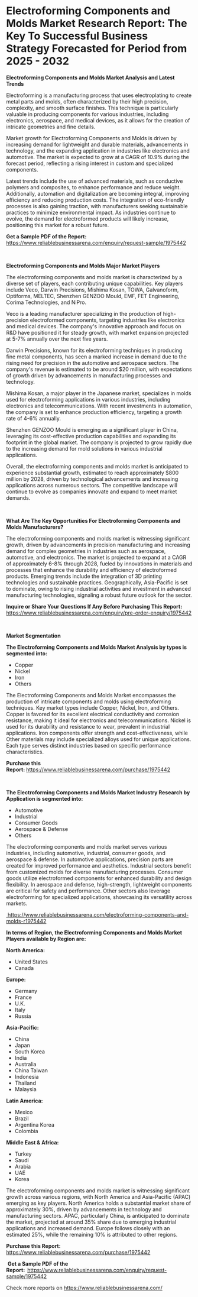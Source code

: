 <p><h1>Electroforming Components and Molds Market Research Report: The Key To Successful Business Strategy Forecasted for Period from 2025 - 2032</h1></p><p><strong>Electroforming Components and Molds Market Analysis and Latest Trends</strong></p>
<p><p>Electroforming is a manufacturing process that uses electroplating to create metal parts and molds, often characterized by their high precision, complexity, and smooth surface finishes. This technique is particularly valuable in producing components for various industries, including electronics, aerospace, and medical devices, as it allows for the creation of intricate geometries and fine details. </p><p>Market growth for Electroforming Components and Molds is driven by increasing demand for lightweight and durable materials, advancements in technology, and the expanding application in industries like electronics and automotive. The market is expected to grow at a CAGR of 10.9% during the forecast period, reflecting a rising interest in custom and specialized components. </p><p>Latest trends include the use of advanced materials, such as conductive polymers and composites, to enhance performance and reduce weight. Additionally, automation and digitalization are becoming integral, improving efficiency and reducing production costs. The integration of eco-friendly processes is also gaining traction, with manufacturers seeking sustainable practices to minimize environmental impact. As industries continue to evolve, the demand for electroformed products will likely increase, positioning this market for a robust future.</p></p>
<p><strong>Get a Sample PDF of the Report:&nbsp;</strong> <a href="https://www.reliablebusinessarena.com/enquiry/request-sample/1975442?utm_campaign=2530&utm_medium=2&utm_source=Github&utm_content=ia&utm_term=06042025&utm_id=electroforming-components-and-molds">https://www.reliablebusinessarena.com/enquiry/request-sample/1975442</a></p>
<p>&nbsp;</p>
<p><strong>Electroforming Components and Molds Major Market Players</strong></p>
<p><p>The electroforming components and molds market is characterized by a diverse set of players, each contributing unique capabilities. Key players include Veco, Darwin Precisions, Mishima Kosan, TOWA, Galvanoform, Optiforms, MELTEC, Shenzhen GENZOO Mould, EMF, FET Engineering, Corima Technologies, and NiPro.</p><p>Veco is a leading manufacturer specializing in the production of high-precision electroformed components, targeting industries like electronics and medical devices. The company's innovative approach and focus on R&D have positioned it for steady growth, with market expansion projected at 5-7% annually over the next five years.</p><p>Darwin Precisions, known for its electroforming techniques in producing fine metal components, has seen a marked increase in demand due to the rising need for precision in the automotive and aerospace sectors. The company's revenue is estimated to be around $20 million, with expectations of growth driven by advancements in manufacturing processes and technology.</p><p>Mishima Kosan, a major player in the Japanese market, specializes in molds used for electroforming applications in various industries, including electronics and telecommunications. With recent investments in automation, the company is set to enhance production efficiency, targeting a growth rate of 4-6% annually.</p><p>Shenzhen GENZOO Mould is emerging as a significant player in China, leveraging its cost-effective production capabilities and expanding its footprint in the global market. The company is projected to grow rapidly due to the increasing demand for mold solutions in various industrial applications.</p><p>Overall, the electroforming components and molds market is anticipated to experience substantial growth, estimated to reach approximately $800 million by 2028, driven by technological advancements and increasing applications across numerous sectors. The competitive landscape will continue to evolve as companies innovate and expand to meet market demands.</p></p>
<p>&nbsp;</p>
<p><strong>What Are The Key Opportunities For Electroforming Components and Molds Manufacturers?</strong></p>
<p><p>The electroforming components and molds market is witnessing significant growth, driven by advancements in precision manufacturing and increasing demand for complex geometries in industries such as aerospace, automotive, and electronics. The market is projected to expand at a CAGR of approximately 6-8% through 2028, fueled by innovations in materials and processes that enhance the durability and efficiency of electroformed products. Emerging trends include the integration of 3D printing technologies and sustainable practices. Geographically, Asia-Pacific is set to dominate, owing to rising industrial activities and investment in advanced manufacturing technologies, signaling a robust future outlook for the sector.</p></p>
<p><strong>Inquire or Share Your Questions If Any Before Purchasing This Report:</strong> <a href="https://www.reliablebusinessarena.com/enquiry/pre-order-enquiry/1975442?utm_campaign=2530&utm_medium=2&utm_source=Github&utm_content=ia&utm_term=06042025&utm_id=electroforming-components-and-molds">https://www.reliablebusinessarena.com/enquiry/pre-order-enquiry/1975442</a></p>
<p>&nbsp;</p>
<p><strong>Market Segmentation</strong></p>
<p><strong>The Electroforming Components and Molds Market Analysis by types is segmented into:</strong></p>
<p><ul><li>Copper</li><li>Nickel</li><li>Iron</li><li>Others</li></ul></p>
<p><p>The Electroforming Components and Molds Market encompasses the production of intricate components and molds using electroforming techniques. Key market types include Copper, Nickel, Iron, and Others. Copper is favored for its excellent electrical conductivity and corrosion resistance, making it ideal for electronics and telecommunications. Nickel is used for its durability and resistance to wear, prevalent in industrial applications. Iron components offer strength and cost-effectiveness, while Other materials may include specialized alloys used for unique applications. Each type serves distinct industries based on specific performance characteristics.</p></p>
<p><strong>Purchase this Report:&nbsp;</strong><a href="https://www.reliablebusinessarena.com/purchase/1975442?utm_campaign=2530&utm_medium=2&utm_source=Github&utm_content=ia&utm_term=06042025&utm_id=electroforming-components-and-molds">https://www.reliablebusinessarena.com/purchase/1975442</a></p>
<p>&nbsp;</p>
<p><strong>The Electroforming Components and Molds Market Industry Research by Application is segmented into:</strong></p>
<p><ul><li>Automotive</li><li>Industrial</li><li>Consumer Goods</li><li>Aerospace & Defense</li><li>Others</li></ul></p>
<p><p>The electroforming components and molds market serves various industries, including automotive, industrial, consumer goods, and aerospace & defense. In automotive applications, precision parts are created for improved performance and aesthetics. Industrial sectors benefit from customized molds for diverse manufacturing processes. Consumer goods utilize electroformed components for enhanced durability and design flexibility. In aerospace and defense, high-strength, lightweight components are critical for safety and performance. Other sectors also leverage electroforming for specialized applications, showcasing its versatility across markets.</p></p>
<p><a href="https://www.reliablebusinessarena.com/electroforming-components-and-molds-r1975442?utm_campaign=2530&utm_medium=2&utm_source=Github&utm_content=ia&utm_term=06042025&utm_id=electroforming-components-and-molds">&nbsp;https://www.reliablebusinessarena.com/electroforming-components-and-molds-r1975442</a></p>
<p><strong>In terms of Region, the Electroforming Components and Molds Market Players available by Region are:</strong></p>
<p>
    <p> <strong> North America: </strong>
        <ul>
            <li>United States</li>
            <li>Canada</li>
        </ul>
        </p> 
    <p> <strong> Europe: </strong>
        <ul>
            <li>Germany</li>
            <li>France</li>
            <li>U.K.</li>
            <li>Italy</li>
            <li>Russia</li>
        </ul>
        </p> 
    <p> <strong> Asia-Pacific: </strong>
        <ul>
            <li>China</li>
            <li>Japan</li>
            <li>South Korea</li>
            <li>India</li>
            <li>Australia</li>
            <li>China Taiwan</li>
            <li>Indonesia</li>
            <li>Thailand</li>
            <li>Malaysia</li>
        </ul>
        </p> 
    <p> <strong> Latin America: </strong>
        <ul>
            <li>Mexico</li>
            <li>Brazil</li>
            <li>Argentina Korea</li>
            <li>Colombia</li>
        </ul>
        </p> 
    <p> <strong> Middle East & Africa: </strong>
        <ul>
            <li>Turkey</li>
            <li>Saudi</li>
            <li>Arabia</li>
            <li>UAE</li>
            <li>Korea</li>
        </ul>
    </p>
    </p>
<p><p>The electroforming components and molds market is witnessing significant growth across various regions, with North America and Asia-Pacific (APAC) emerging as key players. North America holds a substantial market share of approximately 30%, driven by advancements in technology and manufacturing sectors. APAC, particularly China, is anticipated to dominate the market, projected at around 35% share due to emerging industrial applications and increased demand. Europe follows closely with an estimated 25%, while the remaining 10% is attributed to other regions.</p></p>
<p><strong>Purchase this Report: </strong><a href="https://www.reliablebusinessarena.com/purchase/1975442?utm_campaign=2530&utm_medium=2&utm_source=Github&utm_content=ia&utm_term=06042025&utm_id=electroforming-components-and-molds">https://www.reliablebusinessarena.com/purchase/1975442</a></p>
<p>&nbsp;<strong>Get a Sample PDF of the Report:&nbsp;&nbsp;</strong><a href="https://www.reliablebusinessarena.com/enquiry/request-sample/1975442?utm_campaign=2530&utm_medium=2&utm_source=Github&utm_content=ia&utm_term=06042025&utm_id=electroforming-components-and-molds">https://www.reliablebusinessarena.com/enquiry/request-sample/1975442</a></p>
<p><strong></strong></p>
<p>Check more reports on <a href="https://www.reliablebusinessarena.com/?utm_campaign=2530&utm_medium=2&utm_source=Github&utm_content=ia&utm_term=06042025&utm_id=electroforming-components-and-molds">https://www.reliablebusinessarena.com/</a></p>